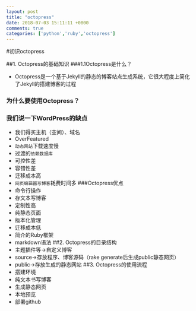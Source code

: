 ```yaml
---
layout: post
title: "octopress"
date: 2018-07-03 15:11:11 +0800
comments: true
categories: ['python','ruby','octopress']
---
```


#初识octopress

##1.	Octopress的基础知识
###1.1Octopress是什么？
- Octopress是一个基于Jekyll的静态的博客站点生成系统，它很大程度上简化了Jekyll的搭建博客的过程
### 为什么要使用Octopress？
### 我们说一下WordPress的缺点
- 我们得买主机（空间）、域名
- OverFeatured
- `动态网站`下载速度慢
- 过渡的`依赖数据库`
- 可控性差
- 容错性差
- 迁移成本高
- `网页编辑器写博客`耗费时间多
###Octopress优点
- 命令行操作
- 存文本写博客
- 定制性高
- 纯静态页面
- 版本化管理
- 迁移成本低
- 简介的Ruby框架
- markdown语法
##2.	Octopress的目录结构
- 主题插件等->自定义博客
- source->存放程序、博客源码（rake generate后生成public静态网页）
- public->存放生成的静态网站
##3.	Octopress的使用流程
- 搭建环境
- 纯文本书写博客
- 生成静态网页
- 本地预览
- 部署github
